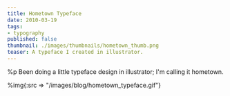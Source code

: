 ```yaml
---
title: Hometown Typeface
date: 2010-03-19
tags:
- typography
published: false
thumbnail: ./images/thumbnails/hometown_thumb.png
teaser: A typeface I created in illustrator.
---
```


%p Been doing a little typeface design in illustrator; I'm calling it hometown.

%img{:src => "/images/blog/hometown_typeface.gif"}
